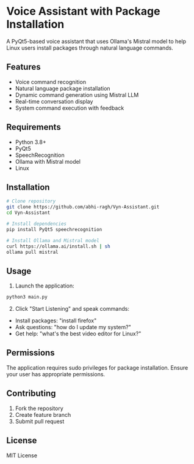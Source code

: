 # Voice Assistant with Package Installation

A PyQt5-based voice assistant that uses Ollama's Mistral model to help Linux users install packages through natural language commands.

## Features
- Voice command recognition
- Natural language package installation
- Dynamic command generation using Mistral LLM
- Real-time conversation display
- System command execution with feedback

## Requirements
- Python 3.8+
- PyQt5
- SpeechRecognition
- Ollama with Mistral model
- Linux 

## Installation
```bash
# Clone repository
git clone https://github.com/abhi-ragh/Vyn-Assistant.git
cd Vyn-Assistant
```
```bash
# Install dependencies
pip install PyQt5 speechrecognition
```
```bash
# Install Ollama and Mistral model
curl https://ollama.ai/install.sh | sh
ollama pull mistral
```

## Usage
1. Launch the application:
```bash
python3 main.py
```

2. Click "Start Listening" and speak commands:
- Install packages: "install firefox"
- Ask questions: "how do I update my system?"
- Get help: "what's the best video editor for Linux?"

## Permissions
The application requires sudo privileges for package installation. Ensure your user has appropriate permissions.

## Contributing
1. Fork the repository
2. Create feature branch
3. Submit pull request

## License
MIT License
